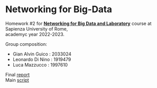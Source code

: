 # Networking for Big-Data
Homework #2 for [**Networking for Big Data and Laboratory**](https://web.uniroma1.it/netlab/networking-big-data-and-laboratory) course at Sapienza University of Rome,\
academyc year 2022-2023.

Group composition:

- Gian Alvin Guico : 2033024
- Leonardo Di Nino : 1919479
- Luca Mazzucco : 1997610

Final [report](https://nbviewer.org/github/LM1997610/Networking-for-Big-Data/blob/main/NBD_CH2_Report.pdf)\
Main [script](https://github.com/LM1997610/Networking-for-Big-Data/blob/main/NBD_CH2.ipynb)
